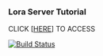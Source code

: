 ### Lora Server Tutorial


CLICK [[HERE](https://github.com/jordy33/loraserver/wiki/LoRa-Server-Tutorial)] TO ACCESS

[![Build Status](https://travis-ci.org/brocaar/loraserver.svg?branch=master)](https://travis-ci.org/brocaar/loraserver)
